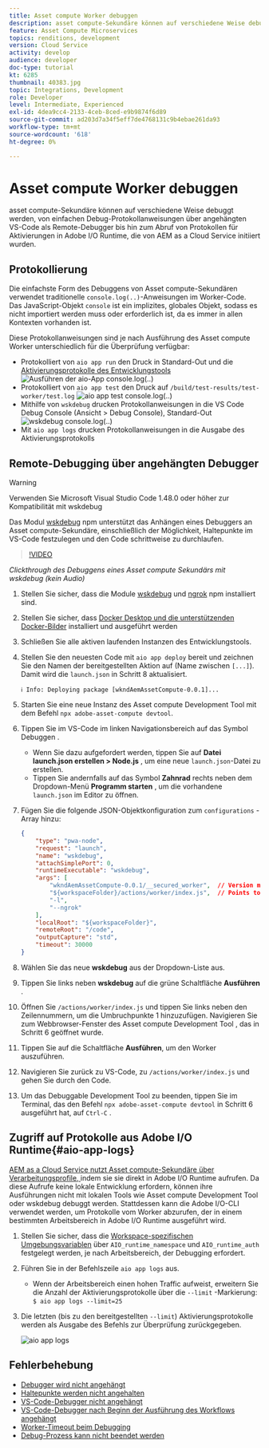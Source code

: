 ```yaml
---
title: Asset compute Worker debuggen
description: asset compute-Sekundäre können auf verschiedene Weise debuggt werden, von einfachen Debug-Protokollanweisungen über angehängten VS-Code als Remote-Debugger bis hin zum Abruf von Protokollen für Aktivierungen in Adobe I/O Runtime, die von AEM as a Cloud Service initiiert wurden.
feature: Asset Compute Microservices
topics: renditions, development
version: Cloud Service
activity: develop
audience: developer
doc-type: tutorial
kt: 6285
thumbnail: 40383.jpg
topic: Integrations, Development
role: Developer
level: Intermediate, Experienced
exl-id: 4dea9cc4-2133-4ceb-8ced-e9b9874f6d89
source-git-commit: ad203d7a34f5eff7de4768131c9b4ebae261da93
workflow-type: tm+mt
source-wordcount: '618'
ht-degree: 0%

---
```


# Asset compute Worker debuggen

asset compute-Sekundäre können auf verschiedene Weise debuggt werden, von einfachen Debug-Protokollanweisungen über angehängten VS-Code als Remote-Debugger bis hin zum Abruf von Protokollen für Aktivierungen in Adobe I/O Runtime, die von AEM as a Cloud Service initiiert wurden.

## Protokollierung

Die einfachste Form des Debuggens von Asset compute-Sekundären verwendet traditionelle `console.log(..)`-Anweisungen im Worker-Code. Das JavaScript-Objekt `console` ist ein implizites, globales Objekt, sodass es nicht importiert werden muss oder erforderlich ist, da es immer in allen Kontexten vorhanden ist.

Diese Protokollanweisungen sind je nach Ausführung des Asset compute Worker unterschiedlich für die Überprüfung verfügbar:

+ Protokolliert von `aio app run` den Druck in Standard-Out und die [Aktivierungsprotokolle des Entwicklungstools](../develop/development-tool.md)
   ![Ausführen der aio-App console.log(..)](./assets/debug/console-log__aio-app-run.png)
+ Protokolliert von `aio app test` den Druck auf `/build/test-results/test-worker/test.log`
   ![aio app test console.log(..)](./assets/debug/console-log__aio-app-test.png)
+ Mithilfe von `wskdebug` drucken Protokollanweisungen in die VS Code Debug Console (Ansicht > Debug Console), Standard-Out
   ![wskdebug console.log(..)](./assets/debug/console-log__wskdebug.png)
+ Mit `aio app logs` drucken Protokollanweisungen in die Ausgabe des Aktivierungsprotokolls

## Remote-Debugging über angehängten Debugger

>[!WARNING]
>
>Verwenden Sie Microsoft Visual Studio Code 1.48.0 oder höher zur Kompatibilität mit wskdebug

Das Modul [wskdebug](https://www.npmjs.com/package/@openwhisk/wskdebug) npm unterstützt das Anhängen eines Debuggers an Asset compute-Sekundäre, einschließlich der Möglichkeit, Haltepunkte im VS-Code festzulegen und den Code schrittweise zu durchlaufen.

>[!VIDEO](https://video.tv.adobe.com/v/40383/?quality=12&learn=on)

_Clickthrough des Debuggens eines Asset compute Sekundärs mit wskdebug (kein Audio)_

1. Stellen Sie sicher, dass die Module [wskdebug](../set-up/development-environment.md#wskdebug) und [ngrok](../set-up/development-environment.md#ngork) npm installiert sind.
1. Stellen Sie sicher, dass [Docker Desktop und die unterstützenden Docker-Bilder](../set-up/development-environment.md#docker) installiert und ausgeführt werden
1. Schließen Sie alle aktiven laufenden Instanzen des Entwicklungstools.
1. Stellen Sie den neuesten Code mit `aio app deploy` bereit und zeichnen Sie den Namen der bereitgestellten Aktion auf (Name zwischen `[...]`). Damit wird die `launch.json` in Schritt 8 aktualisiert.

   ```
   ℹ Info: Deploying package [wkndAemAssetCompute-0.0.1]...
   ```


1. Starten Sie eine neue Instanz des Asset compute Development Tool mit dem Befehl `npx adobe-asset-compute devtool`.
1. Tippen Sie im VS-Code im linken Navigationsbereich auf das Symbol Debuggen .
   + Wenn Sie dazu aufgefordert werden, tippen Sie auf __Datei launch.json erstellen > Node.js__ , um eine neue `launch.json`-Datei zu erstellen.
   + Tippen Sie andernfalls auf das Symbol __Zahnrad__ rechts neben dem Dropdown-Menü __Programm starten__ , um die vorhandene `launch.json` im Editor zu öffnen.
1. Fügen Sie die folgende JSON-Objektkonfiguration zum `configurations` -Array hinzu:

   ```json
   {
       "type": "pwa-node",
       "request": "launch",
       "name": "wskdebug",
       "attachSimplePort": 0,
       "runtimeExecutable": "wskdebug",
       "args": [
           "wkndAemAssetCompute-0.0.1/__secured_worker",  // Version must match your Asset Compute worker's version
           "${workspaceFolder}/actions/worker/index.js",  // Points to your worker
           "-l",
           "--ngrok"
       ],
       "localRoot": "${workspaceFolder}",
       "remoteRoot": "/code",
       "outputCapture": "std",
       "timeout": 30000
   }
   ```

1. Wählen Sie das neue __wskdebug__ aus der Dropdown-Liste aus.
1. Tippen Sie links neben __wskdebug__ auf die grüne Schaltfläche __Ausführen__ .
1. Öffnen Sie `/actions/worker/index.js` und tippen Sie links neben den Zeilennummern, um die Umbruchpunkte 1 hinzuzufügen. Navigieren Sie zum Webbrowser-Fenster des Asset compute Development Tool , das in Schritt 6 geöffnet wurde.
1. Tippen Sie auf die Schaltfläche __Ausführen__, um den Worker auszuführen.
1. Navigieren Sie zurück zu VS-Code, zu `/actions/worker/index.js` und gehen Sie durch den Code.
1. Um das Debuggable Development Tool zu beenden, tippen Sie im Terminal, das den Befehl `npx adobe-asset-compute devtool` in Schritt 6 ausgeführt hat, auf `Ctrl-C` .

## Zugriff auf Protokolle aus Adobe I/O Runtime{#aio-app-logs}

[AEM as a Cloud Service nutzt Asset compute-Sekundäre über Verarbeitungsprofile, ](../deploy/processing-profiles.md) indem sie sie direkt in Adobe I/O Runtime aufrufen. Da diese Aufrufe keine lokale Entwicklung erfordern, können ihre Ausführungen nicht mit lokalen Tools wie Asset compute Development Tool oder wskdebug debuggt werden. Stattdessen kann die Adobe I/O-CLI verwendet werden, um Protokolle vom Worker abzurufen, der in einem bestimmten Arbeitsbereich in Adobe I/O Runtime ausgeführt wird.

1. Stellen Sie sicher, dass die [Workspace-spezifischen Umgebungsvariablen](../deploy/runtime.md) über `AIO_runtime_namespace` und `AIO_runtime_auth` festgelegt werden, je nach Arbeitsbereich, der Debugging erfordert.
1. Führen Sie in der Befehlszeile `aio app logs` aus.
   + Wenn der Arbeitsbereich einen hohen Traffic aufweist, erweitern Sie die Anzahl der Aktivierungsprotokolle über die `--limit` -Markierung:
      `$ aio app logs --limit=25`
1. Die letzten (bis zu den bereitgestellten `--limit`) Aktivierungsprotokolle werden als Ausgabe des Befehls zur Überprüfung zurückgegeben.

   ![aio app logs](./assets/debug/aio-app-logs.png)

## Fehlerbehebung

+ [Debugger wird nicht angehängt](../troubleshooting.md#debugger-does-not-attach)
+ [Haltepunkte werden nicht angehalten](../troubleshooting.md#breakpoints-no-pausing)
+ [VS-Code-Debugger nicht angehängt](../troubleshooting.md#vs-code-debugger-not-attached)
+ [VS-Code-Debugger nach Beginn der Ausführung des Workflows angehängt](../troubleshooting.md#vs-code-debugger-attached-after-worker-execution-began)
+ [Worker-Timeout beim Debugging](../troubleshooting.md#worker-times-out-while-debugging)
+ [Debug-Prozess kann nicht beendet werden](../troubleshooting.md#cannot-terminate-debugger-process)
